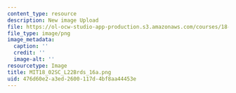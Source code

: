 ```yaml
---
content_type: resource
description: New image Upload
file: https://ol-ocw-studio-app-production.s3.amazonaws.com/courses/18-02sc-multivariable-calculus-fall-2010/476d60e2a3ed2600117d4bf8aa44453e_MIT18_02SC_L22Brds_16a.png
file_type: image/png
image_metadata:
  caption: ''
  credit: ''
  image-alt: ''
resourcetype: Image
title: MIT18_02SC_L22Brds_16a.png
uid: 476d60e2-a3ed-2600-117d-4bf8aa44453e
---
```

